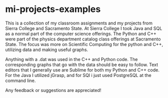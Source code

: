 # mi-projects-examples

This is a collection of my classroom assignments and my projects from Sierra College and Sacramento State. At Sierra College
I took Java and SQL as a normal part of the computer science offerings. The Python and C++ were part of the physics 
department catalog class offerings at Sacramento State. The focus was more on Scientific Computing for the python and C++, 
utilizing data and making useful graphs. 

Anything with a .dat was used in the C++ and Python code. The corresponding graphs that go with the data should be easy to 
follow. Text editors that I generally use are Sublime for both my Python and C++ code. For the Java I utilized jGrasp, and for 
SQl i just used PostgreSQL at the command line. 

Any feedback or suggestions are appreciated!

